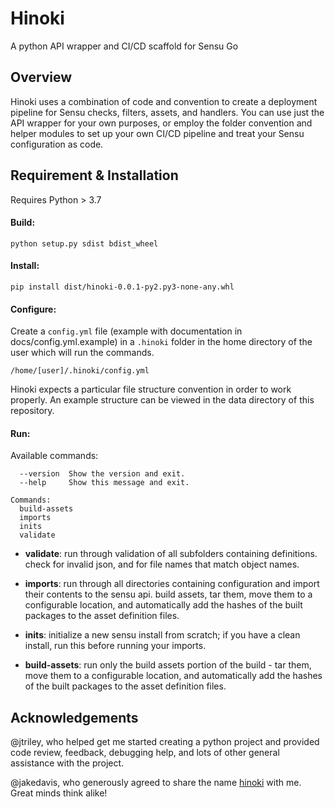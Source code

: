 # Hinoki

A python API wrapper and CI/CD scaffold for Sensu Go

## Overview

Hinoki uses a combination of code and convention to create a deployment
pipeline for Sensu checks, filters, assets, and handlers.  You can use 
just the API wrapper for your own purposes, or employ the folder 
convention and helper modules to set up your own CI/CD pipeline and treat
your Sensu configuration as code.

## Requirement & Installation

Requires Python > 3.7

#### Build:

```python setup.py sdist bdist_wheel```

#### Install:

```pip install dist/hinoki-0.0.1-py2.py3-none-any.whl```

#### Configure:

Create a ```config.yml``` file (example with documentation in docs/config.yml.example)
in a ```.hinoki``` folder in the home directory of the user which will run the commands.

```/home/[user]/.hinoki/config.yml```

Hinoki expects a particular file structure convention in order to work properly.  An example
structure can be viewed in the data directory of this repository. 

#### Run:

Available commands:

```Options:
  --version  Show the version and exit.
  --help     Show this message and exit.

Commands:
  build-assets
  imports
  inits
  validate
```

  * **validate**: run through validation of all subfolders containing definitions.
   check for invalid json, and for file names that match object names.

  * **imports**: run through all directories containing configuration and import their
   contents to the sensu api.  build assets, tar them, move them to a configurable 
   location, and automatically add the hashes of the built packages to the 
   asset definition files.

  * **inits**: initialize a new sensu install from scratch; if you have a clean install,
   run this before running your imports.

  * **build-assets**: run only the build assets portion of the build - tar them, move them
   to a configurable location, and automatically add the hashes of the built packages to the 
   asset definition files.

## Acknowledgements

@jtriley, who helped get me started creating a python project and provided 
code review, feedback, debugging help, and lots of other general assistance
with the project.

@jakedavis, who generously agreed to share the name 
[hinoki](https://sea-region.github.com/jakedavis) with me.  Great minds think alike!

